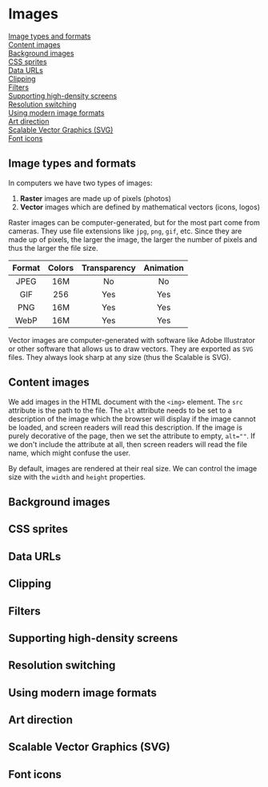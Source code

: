 # Images

[Image types and formats](#image-types-and-formats)  
[Content images](#content-images)  
[Background images](#background-images)  
[CSS sprites](#css-sprites)  
[Data URLs](#data-urls)  
[Clipping](#clipping)  
[Filters](#filters)  
[Supporting high-density screens](#supporting-high-density-screens)  
[Resolution switching](#resolution-switching)  
[Using modern image formats](#using-modern-image-formats)  
[Art direction](#art-direction)  
[Scalable Vector Graphics (SVG)](#scalable-vector-graphics-svg)  
[Font icons](#font-icons)  

## Image types and formats

In computers we have two types of images:

1. **Raster** images are made up of pixels (photos)
2. **Vector** images which are defined by mathematical vectors (icons, logos)

Raster images can be computer-generated, but for the most part come from cameras. They use file extensions like `jpg`, `png`, `gif`, etc. Since they are made up of pixels, the larger the image, the larger the number of pixels and thus the larger the file size.

| Format | Colors | Transparency | Animation |
| :----: | :----: | :----------: | :-------: |
|  JPEG  |  16M   |      No      |    No     |
|  GIF   |  256   |     Yes      |    Yes    |
|  PNG   |  16M   |     Yes      |    Yes    |
|  WebP  |  16M   |     Yes      |    Yes    |

Vector images are computer-generated with software like Adobe Illustrator or other software that allows us to draw vectors. They are exported as `SVG` files. They always look sharp at any size (thus the Scalable is SVG).

## Content images

We add images in the HTML document with the `<img>` element. The `src` attribute is the path to the file. The `alt` attribute needs to be set to a description of the image which the browser will display if the image cannot be loaded, and screen readers will read this description. If the image is purely decorative of the page, then we set the attribute to empty, `alt=""`. If we don't include the attribute at all, then screen readers will read the file name, which might confuse the user.

By default, images are rendered at their real size. We can control the image size with the `width` and `height` properties.

## Background images

## CSS sprites

## Data URLs

## Clipping

## Filters

## Supporting high-density screens

## Resolution switching

## Using modern image formats

## Art direction

## Scalable Vector Graphics (SVG)

## Font icons
